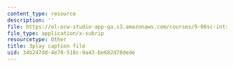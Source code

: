 ```yaml
---
content_type: resource
description: ''
file: https://ol-ocw-studio-app-qa.s3.amazonaws.com/courses/9-00sc-introduction-to-psychology-fall-2011/34b247dd4e78518c9a43be682d78dede_Qw4SkvZ03cc.vtt
file_type: application/x-subrip
resourcetype: Other
title: 3play caption file
uid: 34b247dd-4e78-518c-9a43-be682d78dede
---
```


